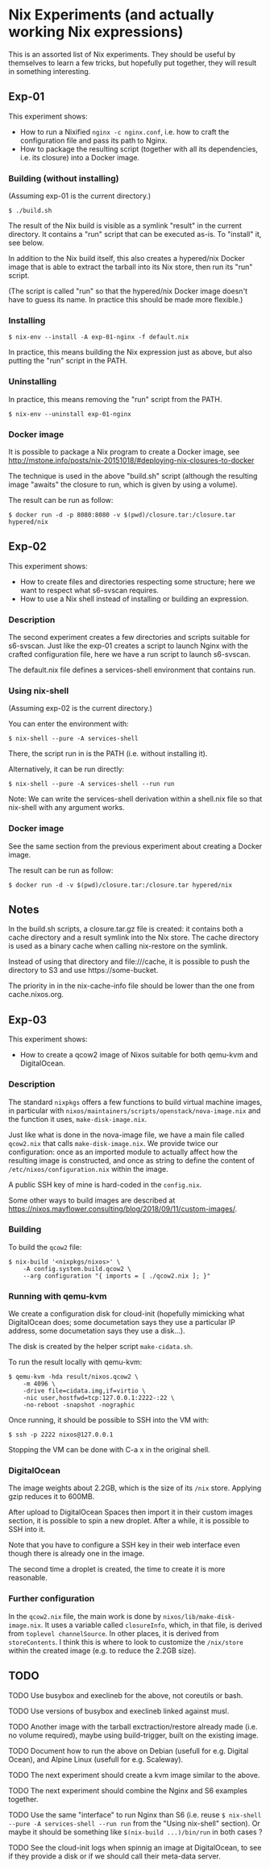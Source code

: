# Nix Experiments (and actually working Nix expressions)

This is an assorted list of Nix experiments. They should be useful by
themselves to learn a few tricks, but hopefully put together, they will result
in something interesting.


## Exp-01

This experiment shows:

- How to run a Nixified `nginx -c nginx.conf`, i.e. how to craft the
  configuration file and pass its path to Nginx.
- How to package the resulting script (together with all its dependencies, i.e.
  its closure) into a Docker image.


### Building (without installing)

(Assuming exp-01 is the current directory.)

```
$ ./build.sh
```

The result of the Nix build is visible as a symlink "result" in the current
directory. It contains a "run" script that can be executed as-is. To "install"
it, see below.

In addition to the Nix build itself, this also creates a hypered/nix Docker
image that is able to extract the tarball into its Nix store, then run its
"run" script.

(The script is called "run" so that the hypered/nix Docker image doesn't have
to guess its name. In practice this should be made more flexible.)


### Installing

```
$ nix-env --install -A exp-01-nginx -f default.nix
```

In practice, this means building the Nix expression just as above, but also
putting the "run" script in the PATH.


### Uninstalling

In practice, this means removing the "run" script from the PATH.

```
$ nix-env --uninstall exp-01-nginx
```


### Docker image

It is possible to package a Nix program to create a Docker image, see
http://mstone.info/posts/nix-20151018/#deploying-nix-closures-to-docker

The technique is used in the above "build.sh" script (although the resulting
image "awaits" the closure to run, which is given by using a volume).

The result can be run as follow:

```
$ docker run -d -p 8080:8080 -v $(pwd)/closure.tar:/closure.tar hypered/nix
```


## Exp-02

This experiment shows:

- How to create files and directories respecting some structure; here we want
  to respect what s6-svscan requires.
- How to use a Nix shell instead of installing or building an expression.


### Description

The second experiment creates a few directories and scripts suitable for
s6-svscan. Just like the exp-01 creates a script to launch Nginx with the
crafted configuration file, here we have a run script to launch s6-svscan.

The default.nix file defines a services-shell environment that contains
run.


### Using nix-shell

(Assuming exp-02 is the current directory.)

You can enter the environment with:

```
$ nix-shell --pure -A services-shell
```

There, the script run in is the PATH (i.e. without installing it).

Alternatively, it can be run directly:

```
$ nix-shell --pure -A services-shell --run run
```

Note: We can write the services-shell derivation within a shell.nix file so
that nix-shell with any argument works.


### Docker image

See the same section from the previous experiment about creating a Docker
image.

The result can be run as follow:

```
$ docker run -d -v $(pwd)/closure.tar:/closure.tar hypered/nix
```


## Notes

In the build.sh scripts, a closure.tar.gz file is created: it contains both a
cache directory and a result symlink into the Nix store. The cache directory is
used as a binary cache when calling nix-restore on the symlink.

Instead of using that directory and file:///cache, it is possible to push the
directory to S3 and use https://some-bucket.

The priority in in the nix-cache-info file should be lower than the one from
cache.nixos.org.


## Exp-03

This experiment shows:

- How to create a qcow2 image of Nixos suitable for both qemu-kvm and
  DigitalOcean.


### Description

The standard `nixpkgs` offers a few functions to build virtual machine images,
in particular with `nixos/maintainers/scripts/openstack/nova-image.nix` and the
function it uses, `make-disk-image.nix`.

Just like what is done in the nova-image file, we have a main file called
`qcow2.nix` that calls `make-disk-image.nix`. We provide twice our
configuration: once as an imported module to actually affect how the resulting
image is constructed, and once as string to define the content of
`/etc/nixos/configuration.nix` within the image.

A public SSH key of mine is hard-coded in the `config.nix`.

Some other ways to build images are described at
https://nixos.mayflower.consulting/blog/2018/09/11/custom-images/.


### Building

To build the `qcow2` file:

```
$ nix-build '<nixpkgs/nixos>' \
    -A config.system.build.qcow2 \
    --arg configuration "{ imports = [ ./qcow2.nix ]; }"
```


### Running with qemu-kvm

We create a configuration disk for cloud-init (hopefully mimicking what
DigitalOcean does; some documetation says they use a particular IP address,
some documetation says they use a disk...).

The disk is created by the helper script `make-cidata.sh`.

To run the result locally with qemu-kvm:

```
$ qemu-kvm -hda result/nixos.qcow2 \
    -m 4096 \
    -drive file=cidata.img,if=virtio \
    -nic user,hostfwd=tcp:127.0.0.1:2222-:22 \
    -no-reboot -snapshot -nographic
```

Once running, it should be possible to SSH into the VM with:

```
$ ssh -p 2222 nixos@127.0.0.1
```

Stopping the VM can be done with C-a x in the original shell.


### DigitalOcean

The image weights about 2.2GB, which is the size of its `/nix` store. Applying
gzip reduces it to 600MB.

After upload to DigitalOcean Spaces then import it in their custom images
section, it is possible to spin a new droplet. After a while, it is possible to
SSH into it.

Note that you have to configure a SSH key in their web interface even though
there is already one in the image.

The second time a droplet is created, the time to create it is more reasonable.


### Further configuration


In the `qcow2.nix` file, the main work is done by
`nixos/lib/make-disk-image.nix`. It uses a variable called `closureInfo`,
which, in that file, is derived from `toplevel channelSource`. In other places,
it is derived from `storeContents`. I think this is where to look to customize
the `/nix/store` within the created image (e.g. to reduce the 2.2GB size).


## TODO

TODO Use busybox and execlineb for the above, not coreutils or bash.

TODO Use versions of busybox and execlineb linked against musl.

TODO Another image with the tarball exctraction/restore already made (i.e. no
volume required), maybe using build-trigger, built on the existing image.

TODO Document how to run the above on Debian (usefull for e.g. Digital Ocean),
and Alpine Linux (usefull for e.g. Scaleway).

TODO The next experiment should create a kvm image similar to the above.

TODO The next experiment should combine the Nginx and S6 examples together.

TODO Use the same "interface" to run Nginx than S6 (i.e. reuse `$ nix-shell
--pure -A services-shell --run run` from the "Using nix-shell"
section). Or maybe it should be something like `$(nix-build
...)/bin/run` in both cases ?

TODO See the cloud-init logs when spinnig an image at DigitalOcean, to see if
they provide a disk or if we should call their meta-data server.
